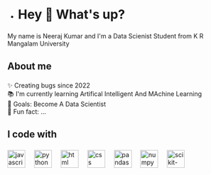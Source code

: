 - <h1 align="left">Hey 👋 What's up?</h1>

###

<p align="left">My name is Neeraj Kumar and I'm a Data Scienist Student from K R Mangalam University</p>

###

<h2 align="left">About me</h2>

###

<p align="left">✨ Creating bugs since 2022<br>📚 I'm currently learning Artifical Intelligent And MAchine Learning<br>🎯 Goals: Become A Data Scientist<br>🎲 Fun fact: ...</p>

###

<h2 align="left">I code with</h2>

###

<div align="left">
  <img src="https://cdn.jsdelivr.net/gh/devicons/devicon/icons/javascript/javascript-original.svg" height="40" alt="javascript logo"  />
  <img width="12" />
  <img src="https://cdn.jsdelivr.net/gh/devicons/devicon/icons/python/python-original.svg" height="40" alt="python logo"  />
  <img width="12" />
  <img src="https://cdn.jsdelivr.net/gh/devicons/devicon/icons/html/html-original.svg" height="40" alt="html logo"  />
  <img width="12" />
  <img src="https://cdn.jsdelivr.net/gh/devicons/devicon/icons/css/css-original.svg" height="40" alt="css logo"  />
  <img width="12" />
  <img src="https://cdn.jsdelivr.net/gh/devicons/devicon/icons/pandas/pandas-original.svg" height="40" alt="pandas logo"  />
  <img width="12" />
  <img src="https://cdn.jsdelivr.net/gh/devicons/devicon/icons/numpy/numpy-original.svg" height="40" alt="numpy logo"  />
  <img width="12" />
  <img src="https://cdn.jsdelivr.net/gh/devicons/devicon/icons/scikit-learn/scikit-learn.svg" height="40" alt="scikit-learn logo"  />
  <img width="12" />
  
</div>

###
